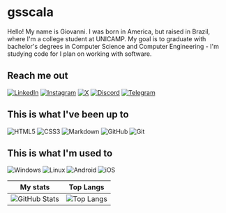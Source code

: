 # gsscala

Hello! My name is Giovanni. I was born in America, but raised in Brazil, where I'm a college student at UNICAMP. My goal is to graduate with bachelor's degrees in Computer Science and Computer Engineering - I'm studying code for I plan on working with software.

## Reach me out

[![LinkedIn](https://img.shields.io/badge/LinkedIn-000?style=for-the-badge&logo=linkedin&logoColor=white)](https://www.linkedin.com/in/giovanni-santos-scalabrin-7b890b2b4/)
[![Instagram](https://img.shields.io/badge/-Instagram-000?style=for-the-badge&logo=instagram&logoColor=white)](https://www.instagram.com/gsscala/)
[![X](https://img.shields.io/badge/X-000?style=for-the-badge&logo=x)](https://x.com/SEUUSERNAME)
[![Discord](https://img.shields.io/badge/Discord-000?style=for-the-badge&logo=discord&logoColor=white)](https://discord.com/channels/@SEUUSERNAME/)
[![Telegram](https://img.shields.io/badge/Telegram-000?style=for-the-badge&logo=telegram&logoColor=white)](https://t.me/SEUUSERNAME)

## This is what I've been up to

![HTML5](https://img.shields.io/badge/HTML5-000?style=for-the-badge&logo=html5&logoColor=white)
![CSS3](https://img.shields.io/badge/CSS3-000?style=for-the-badge&logo=css3&logoColor=white)
![Markdown](https://img.shields.io/badge/Markdown-000?style=for-the-badge&logo=markdown)
![GitHub](https://img.shields.io/badge/GitHub-100000?style=for-the-badge&logo=github&logoColor=white)
![Git](https://img.shields.io/badge/GIT-000?style=for-the-badge&logo=git&logoColor=white)

## This is what I'm used to

![Windows](https://img.shields.io/badge/Windows-000?style=for-the-badge&logo=windows&logoColor=white)
![Linux](https://img.shields.io/badge/Linux-000?style=for-the-badge&logo=linux&logoColor=white)
![Android](https://img.shields.io/badge/Android-000?style=for-the-badge&logo=android&logoColor=white)
![iOS](https://img.shields.io/badge/iOS-000000?style=for-the-badge&logo=ios&logoColor=white)

|My stats|Top Langs|
|---|---|
|![GitHub Stats](https://github-readme-stats.vercel.app/api?username=gsscala&theme=transparent&bg_color=000&border_color=white&show_icons=true&icon_color=FFF&title_color=E94D5F&text_color=FFF&hide_title=true)|![Top Langs](https://github-readme-stats-git-masterrstaa-rickstaa.vercel.app/api/top-langs/?username=SEUUSERNAME&layout=compact&bg_color=000&border_color=30A3DC&title_color=E94D5F&text_color=FFF&hide_title=true)|

